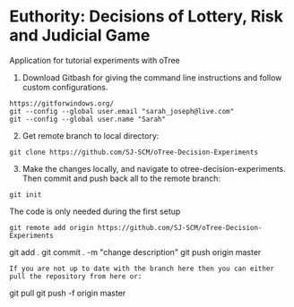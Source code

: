 # Euthority: Decisions of Lottery, Risk and Judicial Game
Application for tutorial experiments with oTree

1. Download Gitbash for giving the command line instructions and follow custom configurations. 
```
https://gitforwindows.org/
git --config --global user.email "sarah_joseph@live.com"
git --config --global user.name "Sarah"
```

2. Get remote branch to local directory:
```
git clone https://github.com/SJ-SCM/oTree-Decision-Experiments
```
3. Make the changes locally, and navigate to otree-decision-experiments. Then commit and push back all to the remote branch:
```
git init
```
The code is only needed during the first setup
```
git remote add origin https://github.com/SJ-SCM/oTree-Decision-Experiments
```
git add .
git commit . -m "change description"
git push origin master
```
If you are not up to date with the branch here then you can either pull the repository from here or:
```
git pull
git push -f origin master
```
